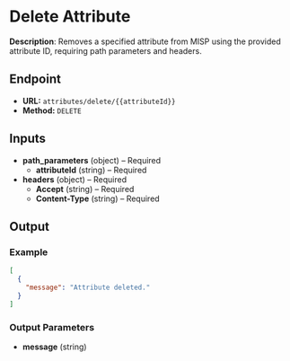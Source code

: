 # Delete Attribute

**Description**: Removes a specified attribute from MISP using the provided attribute ID, requiring path parameters and headers.

## Endpoint

- **URL:** `attributes/delete/{{attributeId}}`
- **Method:** `DELETE`
## Inputs

- **path_parameters** (object) – Required
  - **attributeId** (string) – Required
- **headers** (object) – Required
  - **Accept** (string) – Required
  - **Content-Type** (string) – Required
## Output

### Example

```json
[
  {
    "message": "Attribute deleted."
  }
]
```
### Output Parameters

- **message** (string)